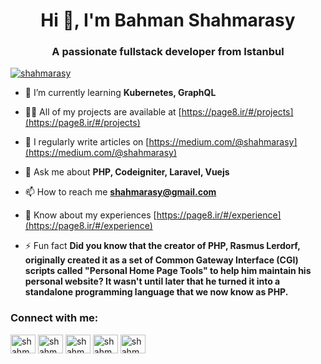 <h1 align="center">Hi 👋, I'm Bahman Shahmarasy</h1>
<h3 align="center">A passionate fullstack developer from Istanbul</h3>

<p align="left"> <a href="https://twitter.com/shahmarasy" target="blank"><img src="https://img.shields.io/twitter/follow/shahmarasy?logo=twitter&style=for-the-badge" alt="shahmarasy" /></a> </p>

- 🌱 I’m currently learning **Kubernetes, GraphQL**

- 👨‍💻 All of my projects are available at [https://page8.ir/#/projects](https://page8.ir/#/projects)

- 📝 I regularly write articles on [https://medium.com/@shahmarasy](https://medium.com/@shahmarasy)

- 💬 Ask me about **PHP, Codeigniter, Laravel, Vuejs**

- 📫 How to reach me **shahmarasy@gmail.com**

- 📄 Know about my experiences [https://page8.ir/#/experience](https://page8.ir/#/experience)

- ⚡ Fun fact **Did you know that the creator of PHP, Rasmus Lerdorf, originally created it as a set of Common Gateway Interface (CGI) scripts called "Personal Home Page Tools" to help him maintain his personal website? It wasn't until later that he turned it into a standalone programming language that we now know as PHP.**

<h3 align="left">Connect with me:</h3>
<p align="left">
<a href="https://twitter.com/shahmarasy" target="blank"><img align="center" src="https://raw.githubusercontent.com/rahuldkjain/github-profile-readme-generator/master/src/images/icons/Social/twitter.svg" alt="shahmarasy" height="30" width="40" /></a>
<a href="https://linkedin.com/in/shahmarasy" target="blank"><img align="center" src="https://raw.githubusercontent.com/rahuldkjain/github-profile-readme-generator/master/src/images/icons/Social/linked-in-alt.svg" alt="shahmarasy" height="30" width="40" /></a>
<a href="https://stackoverflow.com/users/2879912/shahmarasy" target="blank"><img align="center" src="https://raw.githubusercontent.com/rahuldkjain/github-profile-readme-generator/master/src/images/icons/Social/stack-overflow.svg" alt="shahmarasy" height="30" width="40" /></a>
<a href="https://medium.com/@shahmarasy" target="blank"><img align="center" src="https://raw.githubusercontent.com/rahuldkjain/github-profile-readme-generator/master/src/images/icons/Social/medium.svg" alt="shahmarasy" height="30" width="40" /></a>
<a href="https://www.hackerrank.com/shahmarasy" target="blank"><img align="center" src="https://raw.githubusercontent.com/rahuldkjain/github-profile-readme-generator/master/src/images/icons/Social/hackerrank.svg" alt="shahmarasy" height="30" width="40" /></a>
</p>

